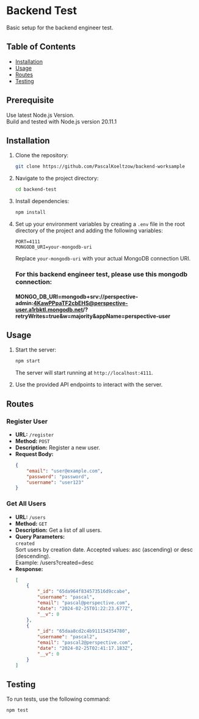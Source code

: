# Backend Test

Basic setup for the backend engineer test.

## Table of Contents

- [Installation](#installation)
- [Usage](#usage)
- [Routes](#routes)
- [Testing](#testing)

## Prerequisite

Use latest Node.js Version.<br>
Build and tested with Node.js version 20.11.1

## Installation

1. Clone the repository:

    ```bash
    git clone https://github.com/PascalKoeltzow/backend-worksample
    ```

2. Navigate to the project directory:

    ```bash
    cd backend-test
    ```

3. Install dependencies:

    ```bash
    npm install
    ```

4. Set up your environment variables by creating a `.env` file in the root directory of the project and adding the following variables:

    ```
    PORT=4111
    MONGODB_URI=your-mongodb-uri
    ```

    Replace `your-mongodb-uri` with your actual MongoDB connection URI.<br>
    ### For this backend engineer test, please use this mongodb connection:<br>
    #### MONGO_DB_URI=mongodb+srv://perspective-admin:4KawPPpaTF2cbEHS@perspective-user.a1rbktl.mongodb.net/?retryWrites=true&w=majority&appName=perspective-user

## Usage

1. Start the server:

    ```bash
    npm start
    ```

    The server will start running at `http://localhost:4111`.

2. Use the provided API endpoints to interact with the server.

## Routes

### Register User

- **URL:** `/register`
- **Method:** `POST`
- **Description:** Register a new user.
- **Request Body:**
    ```json
    {
        "email": "user@example.com",
        "password": "password",
        "username": "user123"
    }
    ```

### Get All Users

- **URL:** `/users`
- **Method:** `GET`
- **Description:** Get a list of all users.
- **Query Parameters:**<br>
`created`
<br>Sort users by creation date. Accepted values: asc (ascending) or desc (descending).<br> Example: /users?created=desc
- **Response:**
    ```json
    [
        {
            "_id": "65da964f834573516d9ccabe",
            "username": "pascal",
            "email": "pascal@perspective.com",
            "date": "2024-02-25T01:22:23.677Z",
            "__v": 0
        },
        {
            "_id": "65daa8cd2c4b911154354780",
            "username": "pascal2",
            "email": "pascal2@perspective.com",
            "date": "2024-02-25T02:41:17.183Z",
            "__v": 0
        }
    ]
    ```

## Testing

To run tests, use the following command:

```bash
npm test
